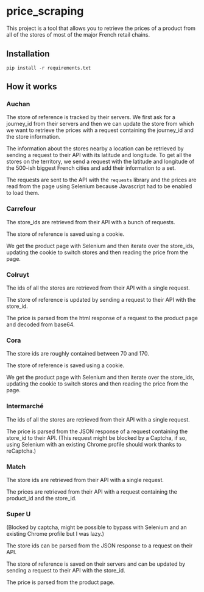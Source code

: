 # price_scraping

This project is a tool that allows you to retrieve the prices of a product from all of the stores of most of the major French retail chains.

## Installation
    
    pip install -r requirements.txt

## How it works
### Auchan

The store of reference is tracked by their servers. We first ask for a journey_id from their servers and then we can update the store from which we want to retrieve the prices with a request containing the journey_id and the store information.

The information about the stores nearby a location can be retrieved by sending a request to their API with its latitude and longitude. To get all the stores on the territory, we send a request with the latitude and longitude of the 500-ish biggest French cities and add their information to a set.

The requests are sent to the API with the `requests` library and the prices are read from the page using Selenium because Javascript had to be enabled to load them.

### Carrefour

The store_ids are retrieved from their API with a bunch of requests. 

The store of reference is saved using a cookie. 

We get the product page with Selenium and then iterate over the store_ids, updating the cookie to switch stores and then reading the price from the page.

### Colruyt

The ids of all the stores are retrieved from their API with a single request.

The store of reference is updated by sending a request to their API with the store_id.

The price is parsed from the html response of a request to the product page and decoded from base64.

### Cora

The store ids are roughly contained between 70 and 170.

The store of reference is saved using a cookie.

We get the product page with Selenium and then iterate over the store_ids, updating the cookie to switch stores and then reading the price from the page.

### Intermarché

The ids of all the stores are retrieved from their API with a single request.

The price is parsed from the JSON response of a request containing the store_id to their API. (This request might be blocked by a Captcha, if so, using Selenium with an existing Chrome profile should work thanks to reCaptcha.)

### Match 

The store ids are retrieved from their API with a single request.

The prices are retrieved from their API with a request containing the product_id and the store_id.

### Super U

(Blocked by captcha, might be possible to bypass with Selenium and an existing Chrome profile but I was lazy.)

The store ids can be parsed from the JSON response to a request on their API.

The store of reference is saved on their servers and can be updated by sending a request to their API with the store_id.

The price is parsed from the product page.

